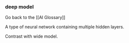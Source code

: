 ### deep model

Go back to the [[AI Glossary]]


A type of neural network containing multiple hidden layers.

Contrast with wide model.

